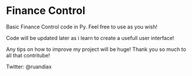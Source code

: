 # Finance Control

Basic Finance Control code in Py.
Feel free to use as you wish!

Code will be updated later as i learn to create a usefull user interface! 

Any tips on how to improve my project will be huge! Thank you so much to all that contritube! 

Twitter: @ruandiax


